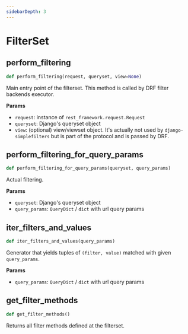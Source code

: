 ```yaml
---
sidebarDepth: 3
---
```


# FilterSet



## perform_filtering

```python
def perform_filtering(request, queryset, view=None)
```

Main entry point of the filterset. This method is called by DRF filter backends
executor.

**Params**

- `request`: instance of `rest_framework.request.Request`
- `queryset`: Django's queryset object
- `view`: (optional) view/viewset object. It's actually not used by `django-simplefilters` but is part of the protocol and is passed by DRF.

## perform_filtering_for_query_params

```python
def perform_filtering_for_query_params(queryset, query_params)
```

Actual filtering.

**Params**

- `queryset`: Django's queryset object
- `query_params`: `QueryDict` / `dict` with url query params


## iter_filters_and_values

```python
def iter_filters_and_values(query_params)
```

Generator that yields tuples of `(filter, value)` matched with given `query_params`.

**Params**

- `query_params`: `QueryDict` / `dict` with url query params



## get_filter_methods

```python
def get_filter_methods()
```

Returns all filter methods defined at the filterset.
